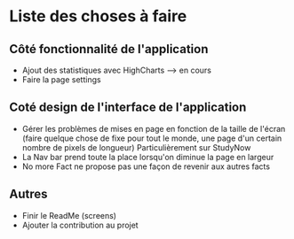 # Liste des choses à faire

## Côté fonctionnalité de l'application

- Ajout des statistiques avec HighCharts --> en cours 
- Faire la page settings

## Coté design de l'interface de l'application

- Gérer les problèmes de mises en page en fonction de la taille de l'écran
  (faire quelque chose de fixe pour tout le monde, une page d'un certain nombre de pixels de longueur)
Particulièrement sur StudyNow 
- La Nav bar prend toute la place lorsqu'on diminue la page en largeur
- No more Fact ne propose pas une façon de revenir aux autres facts

## Autres

- Finir le ReadMe (screens)
- Ajouter la contribution au projet




